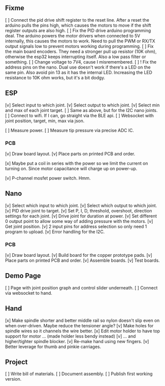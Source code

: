 Fixme
-----

[ ] Connect the pid drive shift register to the reset line. After a reset the arduino pulls the pins high, which causes the motors to move if the shift register outputs are also high.
[ ] Fix the PID drive arduino programming deal. The arduino powers the motor drivers when connected to 5V internally, this causes the motors to work. Need to pull the PWM or RX/TX output
signals low to prevent motors working during programming.
[ ] Fix the main board encoders. They need a stronger pull up resistor (10K ohm), otherwise the esp32 keeps interrupting itself. Also a low pass filter or something.
[ ] Change voltage to 7V4, cause I misremembered.
[ ] ! Fix the address pins on the nano. Dual use doesn't work if there's a LED on the same pin. Also avoid pin 13 as it has the internal LED. Increasing the LED resistance to 10K ohm works, but it's a bit dodgy.


ESP
---

[v] Select input to which joint.
[v] Select output to which joint.
[v] Select min and max of each joint target.
[ ] Same as above, but for the I2C nano joints.
[ ] Connect to wifi. If I can, go straight via the BLE api.
[ ] Websocket with joint position, target, min, max via json.

[ ] Measure power.
[ ] Measure tip pressure via precise ADC IC.

### PCB

[v] Draw board layout.
[v] Place parts on printed PCB and order.

[x] Maybe put a coil in series with the power so we limit the current on turning on.
Since motor capacitance will charge up on power-up.

[v] P-channel mosfet power switch. Hmm.

Nano
----

[v] Select which input to which joint.
[v] Select which output to which joint.
[v] PID drive joint to target.
[v] Set P, I, D, threshold, overshoot, direction settings for each joint.
[v] Drive joint for duration at power.
[v] Set different 0 output point to allow some way of adding pressure with the motors.
[v] Get joint position.
[v] 2 input pins for address selection so only need 1 program to upload.
[v] Error handling for the I2C.


### PCB


[v] Draw board layout.
[v] Build board for the copper prototype pads.
[v] Place parts on printed PCB and order.
[v] Assemble boards.
[v] Test boards.


Demo Page
---------

[ ] Page with joint position graph and control slider underneath.
[ ] Connect via websocket to hand.


Hand
----

[x] Make spindle shorter and better middle rail so nylon doesn't slip even on when over-driven. Maybe reduce the tensioner angle?
[v] Make holes for spindle wires so it channels the wire better.
[x] Edit motor holder to have top support for motor ... (made holder less bendy instead)
[v] ... and higher/tighter spindle blocker.
[v] Re-make hand using new fingers.
[v] Better leverage for thumb and pinkie carriages.


Project
-------

[ ] Write bill of materials.
[ ] Document assembly.
[ ] Publish first working version.

